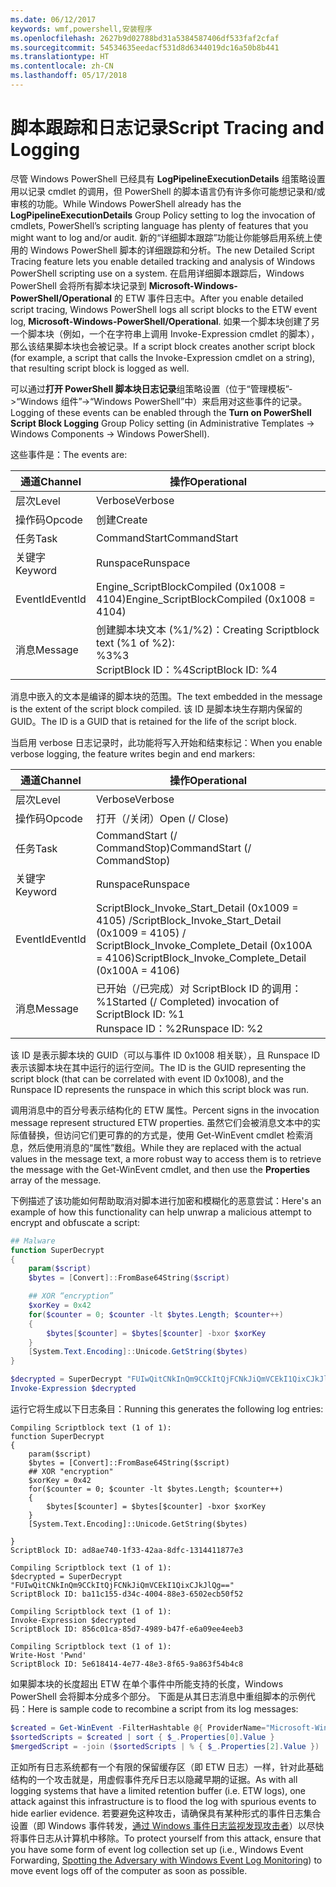 ```yaml
---
ms.date: 06/12/2017
keywords: wmf,powershell,安装程序
ms.openlocfilehash: 2627b9d02788bd31a5384587406df533faf2cfaf
ms.sourcegitcommit: 54534635eedacf531d8d6344019dc16a50b8b441
ms.translationtype: HT
ms.contentlocale: zh-CN
ms.lasthandoff: 05/17/2018
---
```

# <a name="script-tracing-and-logging"></a><span data-ttu-id="5d823-102">脚本跟踪和日志记录</span><span class="sxs-lookup"><span data-stu-id="5d823-102">Script Tracing and Logging</span></span>

<span data-ttu-id="5d823-103">尽管 Windows PowerShell 已经具有 **LogPipelineExecutionDetails** 组策略设置用以记录 cmdlet 的调用，但 PowerShell 的脚本语言仍有许多你可能想记录和/或审核的功能。</span><span class="sxs-lookup"><span data-stu-id="5d823-103">While Windows PowerShell already has the **LogPipelineExecutionDetails** Group Policy setting to log the invocation of cmdlets, PowerShell’s scripting language has plenty of features that you might want to log and/or audit.</span></span> <span data-ttu-id="5d823-104">新的“详细脚本跟踪”功能让你能够启用系统上使用的 Windows PowerShell 脚本的详细跟踪和分析。</span><span class="sxs-lookup"><span data-stu-id="5d823-104">The new Detailed Script Tracing feature lets you enable detailed tracking and analysis of Windows PowerShell scripting use on a system.</span></span> <span data-ttu-id="5d823-105">在启用详细脚本跟踪后，Windows PowerShell 会将所有脚本块记录到 **Microsoft-Windows-PowerShell/Operational** 的 ETW 事件日志中。</span><span class="sxs-lookup"><span data-stu-id="5d823-105">After you enable detailed script tracing, Windows PowerShell logs all script blocks to the ETW event log, **Microsoft-Windows-PowerShell/Operational**.</span></span> <span data-ttu-id="5d823-106">如果一个脚本块创建了另一个脚本块（例如，一个在字符串上调用 Invoke-Expression cmdlet 的脚本），那么该结果脚本块也会被记录。</span><span class="sxs-lookup"><span data-stu-id="5d823-106">If a script block creates another script block (for example, a script that calls the Invoke-Expression cmdlet on a string), that resulting script block is logged as well.</span></span>

<span data-ttu-id="5d823-107">可以通过**打开 PowerShell 脚本块日志记录**组策略设置（位于“管理模板”->“Windows 组件”->“Windows PowerShell”中）来启用对这些事件的记录。</span><span class="sxs-lookup"><span data-stu-id="5d823-107">Logging of these events can be enabled through the **Turn on PowerShell Script Block Logging** Group Policy setting (in Administrative Templates -> Windows Components -> Windows PowerShell).</span></span>

<span data-ttu-id="5d823-108">这些事件是：</span><span class="sxs-lookup"><span data-stu-id="5d823-108">The events are:</span></span>

| <span data-ttu-id="5d823-109">通道</span><span class="sxs-lookup"><span data-stu-id="5d823-109">Channel</span></span> | <span data-ttu-id="5d823-110">操作</span><span class="sxs-lookup"><span data-stu-id="5d823-110">Operational</span></span>                                 |
|---------|---------------------------------------------|
| <span data-ttu-id="5d823-111">层次</span><span class="sxs-lookup"><span data-stu-id="5d823-111">Level</span></span>   | <span data-ttu-id="5d823-112">Verbose</span><span class="sxs-lookup"><span data-stu-id="5d823-112">Verbose</span></span>                                     |
| <span data-ttu-id="5d823-113">操作码</span><span class="sxs-lookup"><span data-stu-id="5d823-113">Opcode</span></span>  | <span data-ttu-id="5d823-114">创建</span><span class="sxs-lookup"><span data-stu-id="5d823-114">Create</span></span>                                      |
| <span data-ttu-id="5d823-115">任务</span><span class="sxs-lookup"><span data-stu-id="5d823-115">Task</span></span>    | <span data-ttu-id="5d823-116">CommandStart</span><span class="sxs-lookup"><span data-stu-id="5d823-116">CommandStart</span></span>                                |
| <span data-ttu-id="5d823-117">关键字</span><span class="sxs-lookup"><span data-stu-id="5d823-117">Keyword</span></span> | <span data-ttu-id="5d823-118">Runspace</span><span class="sxs-lookup"><span data-stu-id="5d823-118">Runspace</span></span>                                    |
| <span data-ttu-id="5d823-119">EventId</span><span class="sxs-lookup"><span data-stu-id="5d823-119">EventId</span></span> | <span data-ttu-id="5d823-120">Engine_ScriptBlockCompiled (0x1008 = 4104)</span><span class="sxs-lookup"><span data-stu-id="5d823-120">Engine_ScriptBlockCompiled (0x1008 = 4104)</span></span>  |
| <span data-ttu-id="5d823-121">消息</span><span class="sxs-lookup"><span data-stu-id="5d823-121">Message</span></span> | <span data-ttu-id="5d823-122">创建脚本块文本 (%1/%2)：</span><span class="sxs-lookup"><span data-stu-id="5d823-122">Creating Scriptblock text (%1 of %2):</span></span> </br> <span data-ttu-id="5d823-123">%3</span><span class="sxs-lookup"><span data-stu-id="5d823-123">%3</span></span> </br> <span data-ttu-id="5d823-124">ScriptBlock ID：%4</span><span class="sxs-lookup"><span data-stu-id="5d823-124">ScriptBlock ID: %4</span></span> |


<span data-ttu-id="5d823-125">消息中嵌入的文本是编译的脚本块的范围。</span><span class="sxs-lookup"><span data-stu-id="5d823-125">The text embedded in the message is the extent of the script block compiled.</span></span> <span data-ttu-id="5d823-126">该 ID 是脚本块生存期内保留的 GUID。</span><span class="sxs-lookup"><span data-stu-id="5d823-126">The ID is a GUID that is retained for the life of the script block.</span></span>

<span data-ttu-id="5d823-127">当启用 verbose 日志记录时，此功能将写入开始和结束标记：</span><span class="sxs-lookup"><span data-stu-id="5d823-127">When you enable verbose logging, the feature writes begin and end markers:</span></span>

| <span data-ttu-id="5d823-128">通道</span><span class="sxs-lookup"><span data-stu-id="5d823-128">Channel</span></span> | <span data-ttu-id="5d823-129">操作</span><span class="sxs-lookup"><span data-stu-id="5d823-129">Operational</span></span>                                            |
|---------|--------------------------------------------------------|
| <span data-ttu-id="5d823-130">层次</span><span class="sxs-lookup"><span data-stu-id="5d823-130">Level</span></span>   | <span data-ttu-id="5d823-131">Verbose</span><span class="sxs-lookup"><span data-stu-id="5d823-131">Verbose</span></span>                                                |
| <span data-ttu-id="5d823-132">操作码</span><span class="sxs-lookup"><span data-stu-id="5d823-132">Opcode</span></span>  | <span data-ttu-id="5d823-133">打开（/关闭）</span><span class="sxs-lookup"><span data-stu-id="5d823-133">Open (/ Close)</span></span>                                         |
| <span data-ttu-id="5d823-134">任务</span><span class="sxs-lookup"><span data-stu-id="5d823-134">Task</span></span>    | <span data-ttu-id="5d823-135">CommandStart (/ CommandStop)</span><span class="sxs-lookup"><span data-stu-id="5d823-135">CommandStart (/ CommandStop)</span></span>                           |
| <span data-ttu-id="5d823-136">关键字</span><span class="sxs-lookup"><span data-stu-id="5d823-136">Keyword</span></span> | <span data-ttu-id="5d823-137">Runspace</span><span class="sxs-lookup"><span data-stu-id="5d823-137">Runspace</span></span>                                               |
| <span data-ttu-id="5d823-138">EventId</span><span class="sxs-lookup"><span data-stu-id="5d823-138">EventId</span></span> | <span data-ttu-id="5d823-139">ScriptBlock\_Invoke\_Start\_Detail (0x1009 = 4105) /</span><span class="sxs-lookup"><span data-stu-id="5d823-139">ScriptBlock\_Invoke\_Start\_Detail (0x1009 = 4105) /</span></span> </br> <span data-ttu-id="5d823-140">ScriptBlock\_Invoke\_Complete\_Detail (0x100A = 4106)</span><span class="sxs-lookup"><span data-stu-id="5d823-140">ScriptBlock\_Invoke\_Complete\_Detail (0x100A = 4106)</span></span> |
| <span data-ttu-id="5d823-141">消息</span><span class="sxs-lookup"><span data-stu-id="5d823-141">Message</span></span> | <span data-ttu-id="5d823-142">已开始（/已完成）对 ScriptBlock ID 的调用：%1</span><span class="sxs-lookup"><span data-stu-id="5d823-142">Started (/ Completed) invocation of ScriptBlock ID: %1</span></span> </br> <span data-ttu-id="5d823-143">Runspace ID：%2</span><span class="sxs-lookup"><span data-stu-id="5d823-143">Runspace ID: %2</span></span> |

<span data-ttu-id="5d823-144">该 ID 是表示脚本块的 GUID（可以与事件 ID 0x1008 相关联），且 Runspace ID 表示该脚本块在其中运行的运行空间。</span><span class="sxs-lookup"><span data-stu-id="5d823-144">The ID is the GUID representing the script block (that can be correlated with event ID 0x1008), and the Runspace ID represents the runspace in which this script block was run.</span></span>

<span data-ttu-id="5d823-145">调用消息中的百分号表示结构化的 ETW 属性。</span><span class="sxs-lookup"><span data-stu-id="5d823-145">Percent signs in the invocation message represent structured ETW properties.</span></span> <span data-ttu-id="5d823-146">虽然它们会被消息文本中的实际值替换，但访问它们更可靠的的方式是，使用 Get-WinEvent cmdlet 检索消息，然后使用消息的“属性”数组。</span><span class="sxs-lookup"><span data-stu-id="5d823-146">While they are replaced with the actual values in the message text, a more robust way to access them is to retrieve the message with the Get-WinEvent cmdlet, and then use the **Properties** array of the message.</span></span>

<span data-ttu-id="5d823-147">下例描述了该功能如何帮助取消对脚本进行加密和模糊化的恶意尝试：</span><span class="sxs-lookup"><span data-stu-id="5d823-147">Here's an example of how this functionality can help unwrap a malicious attempt to encrypt and obfuscate a script:</span></span>

```powershell
## Malware
function SuperDecrypt
{
    param($script)
    $bytes = [Convert]::FromBase64String($script)

    ## XOR “encryption”
    $xorKey = 0x42
    for($counter = 0; $counter -lt $bytes.Length; $counter++)
    {
        $bytes[$counter] = $bytes[$counter] -bxor $xorKey
    }
    [System.Text.Encoding]::Unicode.GetString($bytes)
}

$decrypted = SuperDecrypt "FUIwQitCNkInQm9CCkItQjFCNkJiQmVCEkI1QixCJkJlQg=="
Invoke-Expression $decrypted
```

<span data-ttu-id="5d823-148">运行它将生成以下日志条目：</span><span class="sxs-lookup"><span data-stu-id="5d823-148">Running this generates the following log entries:</span></span>

```
Compiling Scriptblock text (1 of 1):
function SuperDecrypt
{
    param($script)
    $bytes = [Convert]::FromBase64String($script)
    ## XOR "encryption"
    $xorKey = 0x42
    for($counter = 0; $counter -lt $bytes.Length; $counter++)
    {
        $bytes[$counter] = $bytes[$counter] -bxor $xorKey
    }
    [System.Text.Encoding]::Unicode.GetString($bytes)

}
ScriptBlock ID: ad8ae740-1f33-42aa-8dfc-1314411877e3

Compiling Scriptblock text (1 of 1):
$decrypted = SuperDecrypt "FUIwQitCNkInQm9CCkItQjFCNkJiQmVCEkI1QixCJkJlQg=="
ScriptBlock ID: ba11c155-d34c-4004-88e3-6502ecb50f52

Compiling Scriptblock text (1 of 1):
Invoke-Expression $decrypted
ScriptBlock ID: 856c01ca-85d7-4989-b47f-e6a09ee4eeb3

Compiling Scriptblock text (1 of 1):
Write-Host 'Pwnd'
ScriptBlock ID: 5e618414-4e77-48e3-8f65-9a863f54b4c8
```

如果脚本块的长度超出 ETW 在单个事件中所能支持的长度，Windows PowerShell 会将脚本分成多个部分。 <span data-ttu-id="5d823-150">下面是从其日志消息中重组脚本的示例代码：</span><span class="sxs-lookup"><span data-stu-id="5d823-150">Here is sample code to recombine a script from its log messages:</span></span>

```powershell
$created = Get-WinEvent -FilterHashtable @{ ProviderName="Microsoft-Windows-PowerShell"; Id = 4104 } | Where-Object { $_.<...> }
$sortedScripts = $created | sort { $_.Properties[0].Value }
$mergedScript = -join ($sortedScripts | % { $_.Properties[2].Value })
```

<span data-ttu-id="5d823-151">正如所有日志系统都有一个有限的保留缓存区（即 ETW 日志）一样，针对此基础结构的一个攻击就是，用虚假事件充斥日志以隐藏早期的证据。</span><span class="sxs-lookup"><span data-stu-id="5d823-151">As with all logging systems that have a limited retention buffer (i.e. ETW logs), one attack against this infrastructure is to flood the log with spurious events to hide earlier evidence.</span></span> <span data-ttu-id="5d823-152">若要避免这种攻击，请确保具有某种形式的事件日志集合设置（即 Windows 事件转发，[通过 Windows 事件日志监视发现攻击者](http://www.nsa.gov/ia/_files/app/Spotting_the_Adversary_with_Windows_Event_Log_Monitoring.pdf)）以尽快将事件日志从计算机中移除。</span><span class="sxs-lookup"><span data-stu-id="5d823-152">To protect yourself from this attack, ensure that you have some form of event log collection set up (i.e., Windows Event Forwarding, [Spotting the Adversary with Windows Event Log Monitoring](http://www.nsa.gov/ia/_files/app/Spotting_the_Adversary_with_Windows_Event_Log_Monitoring.pdf)) to move event logs off of the computer as soon as possible.</span></span>
